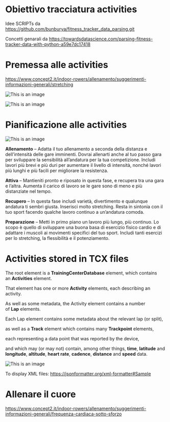 # Obiettivo tracciatura activities

Idee SCRIPTs da https://github.com/bunburya/fitness_tracker_data_parsing.git

Concetti genarali da https://towardsdatascience.com/parsing-fitness-tracker-data-with-python-a59e7dc17418

# Premessa alle activities

https://www.concept2.it/indoor-rowers/allenamento/suggerimenti-informazioni-generali/stretching

![This is an image](https://github.com/giorgiogrellalenavi/Activities/blob/de983c908bd594b29e7956391c84638ea29042f3/Data/Images/stretching_1_6.JPG)

![This is an image](https://github.com/giorgiogrellalenavi/Activities/blob/de983c908bd594b29e7956391c84638ea29042f3/Data/Images/stretching_7_9.JPG)


# Pianificazione alle activities

![This is an image](https://github.com/giorgiogrellalenavi/Activities/blob/dab6dfaa11cc42b2d2a02d787fc97a97afcf1040/Data/Images/Calendario_Annuale.JPG)

**Allenamento** – Adatta il tuo allenamento a seconda della distanza e dell’intensità delle gare imminenti. Dovrai allenarti anche al tuo passo gara per sviluppare la sensibilità all’andatura per la tua competizione. Includi lavori più brevi e più duri per aumentare il livello di intensità, nonché lavori più lunghi e più facili per migliorare la resistenza.

**Attiva** – Mantieniti pronto e riposato in questa fase, e recupera tra una gara e l’altra. Aumenta il carico di lavoro se le gare sono di meno e più distanziate nel tempo.

**Recupero** – In questa fase includi varietà, divertimento e qualunque andatura ti sembri giusta. Inserisci molto stretching. Resta in sintonia con il tuo sport facendo qualche lavoro continuo a un’andatura comoda.

**Preparazione** – Metti in primo piano un lavoro più lungo, più continuo. Lo scopo è quello di sviluppare una buona basa di esercizio fisico cardio e di adattare i muscoli ai movimenti specifici del tuo sport. Includi tanti esercizi per lo stretching, la flessibilità e il potenziamento.

# Activities stored in TCX files

The root element is a **TrainingCenterDatabase** element, which contains an **Activities** element. 

That element has one or more **Activity** elements, each describing an activity.

As well as some metadata, the Activity element contains a number of **Lap** elements. 

Each Lap element contains some metadata about the relevant lap (or split), 

as well as a **Track** element which contains many **Trackpoint** elements, 

each representing a data point that was reported by the device, 

and which may (or may not) contain, among other things, **time**, **latitude** and **longitude**, **altitude**, **heart rate**, **cadence**, **distance** and **speed** data. 

![This is an image](https://github.com/giorgiogrellalenavi/Activities/blob/c82c15d02e62a893e4074f230caae70925b38ec6/Data/Images/hierarchy_TCX_files.JPG)

To display XML files: https://jsonformatter.org/xml-formatter#Sample

# Allenare il cuore

https://www.concept2.it/indoor-rowers/allenamento/suggerimenti-informazioni-generali/frequenza-cardiaca-sotto-sforzo
